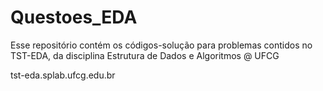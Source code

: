 # Questoes_EDA

Esse repositório contém os códigos-solução para problemas contidos no TST-EDA, da disciplina Estrutura de Dados e Algoritmos @ UFCG

tst-eda.splab.ufcg.edu.br
